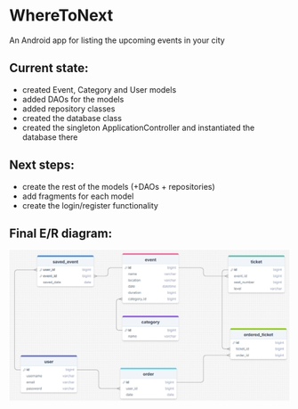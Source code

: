 # WhereToNext
An Android app for listing the upcoming events in your city

## Current state:
- created Event, Category and User models
- added DAOs for the models
- added repository classes
- created the database class
- created the singleton ApplicationController and instantiated the database there

## Next steps:
- create the rest of the models (+DAOs + repositories)
- add fragments for each model
- create the login/register functionality

## Final E/R diagram:

![alt text](image.png)


